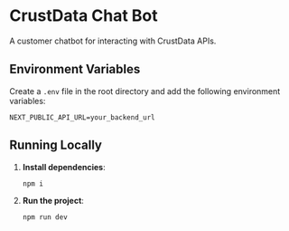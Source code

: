 # CrustData Chat Bot

A customer chatbot for interacting with CrustData APIs.

## Environment Variables

Create a `.env` file in the root directory and add the following environment variables:

```plaintext
NEXT_PUBLIC_API_URL=your_backend_url
```

## Running Locally

1. **Install dependencies**:
   ```bash
   npm i
   ```
2. **Run the project**:
   ```bash
   npm run dev
   ```
